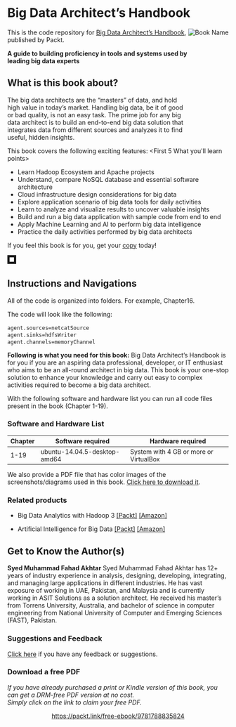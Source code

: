 # Big Data Architect’s Handbook

<a href="https://www.packtpub.com/big-data-and-business-intelligence/big-data-architects-handbook?utm_source=github&utm_medium=repositary&utm_campaign=9781788835824"><img src="https://d255esdrn735hr.cloudfront.net/sites/default/files/imagecache/ppv4_main_book_cover/B09555_MockupCover_New.png" alt="Book Name" height="256px" align="right"></a>

This is the code repository for [Big Data Architect’s Handbook](https://www.packtpub.com/big-data-and-business-intelligence/big-data-architects-handbook?utm_source=github&utm_medium=repositary&utm_campaign=9781788835824), published by Packt.

**A guide to building proficiency in tools and systems used by leading big data experts**

## What is this book about?
The big data architects are the “masters” of data, and hold high value in today’s market. Handling big data, be it of good or bad quality, is not an easy task. The prime job for any big data architect is to build an end-to-end big data solution that integrates data from different sources and analyzes it to find useful, hidden insights.


This book covers the following exciting features: <First 5 What you'll learn points>
* Learn Hadoop Ecosystem and Apache projects
* Understand, compare NoSQL database and essential software architecture
* Cloud infrastructure design considerations for big data
* Explore application scenario of big data tools for daily activities
* Learn to analyze and visualize results to uncover valuable insights
* Build and run a big data application with sample code from end to end
* Apply Machine Learning and AI to perform big data intelligence
* Practice the daily activities performed by big data architects

If you feel this book is for you, get your [copy](https://www.amazon.com/dp/1788835824) today!

<a href="https://www.packtpub.com/?utm_source=github&utm_medium=banner&utm_campaign=GitHubBanner"><img src="https://raw.githubusercontent.com/PacktPublishing/GitHub/master/GitHub.png" 
alt="https://www.packtpub.com/" border="5" /></a>


## Instructions and Navigations
All of the code is organized into folders. For example, Chapter16.

The code will look like the following:
```
agent.sources=netcatSource
agent.sinks=hdfsWriter
agent.channels=memoryChannel
```

**Following is what you need for this book:**
Big Data Architect’s Handbook is for you if you are an aspiring data professional, developer, or IT enthusiast who aims to be an all-round architect in big data. This book is your one-stop solution to enhance your knowledge and carry out easy to complex activities required to become a big data architect.	

With the following software and hardware list you can run all code files present in the book (Chapter 1-19).

### Software and Hardware List

| Chapter  | Software required                   | Hardware required                        |
| -------- | ------------------------------------| ---------------------------------------------|
| 1-19     | ubuntu-14.04.5-desktop-amd64        | System with 4 GB or more or VirtualBox       |


We also provide a PDF file that has color images of the screenshots/diagrams used in this book. [Click here to download it](https://www.packtpub.com/sites/default/files/downloads/BigDataArchitectsHandbook_ColorImages.pdf).

### Related products <Paste books from the Other books you may enjoy section>
* Big Data Analytics with Hadoop 3 [[Packt]](https://www.packtpub.com/big-data-and-business-intelligence/big-data-analytics-hadoop-3?utm_source=github&utm_medium=repositary&utm_campaign=9781788628846) [[Amazon]](https://www.amazon.com/dp/1788628845)

* Artificial Intelligence for Big Data [[Packt]](https://www.packtpub.com/big-data-and-business-intelligence/artificial-intelligence-big-data?utm_source=github&utm_medium=repositary&utm_campaign=9781788472173) [[Amazon]](https://www.amazon.com/dp/1788472179)

## Get to Know the Author(s)
**Syed Muhammad Fahad Akhtar**
Syed Muhammad Fahad Akhtar has 12+ years of industry experience in analysis, designing, developing, integrating, and managing large applications in different industries. He has vast exposure of working in UAE, Pakistan, and Malaysia and is currently working in ASIT Solutions as a solution architect.
He received his master’s from Torrens University, Australia, and bachelor of science in computer engineering from National University of Computer and Emerging Sciences (FAST), Pakistan.



### Suggestions and Feedback
[Click here](https://docs.google.com/forms/d/e/1FAIpQLSdy7dATC6QmEL81FIUuymZ0Wy9vH1jHkvpY57OiMeKGqib_Ow/viewform) if you have any feedback or suggestions.
### Download a free PDF

 <i>If you have already purchased a print or Kindle version of this book, you can get a DRM-free PDF version at no cost.<br>Simply click on the link to claim your free PDF.</i>
<p align="center"> <a href="https://packt.link/free-ebook/9781788835824">https://packt.link/free-ebook/9781788835824 </a> </p>